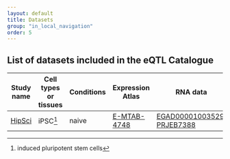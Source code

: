 ```yaml
---
layout: default
title: Datasets
group: "in_local_navigation"
order: 5
---
```



## List of datasets included in the eQTL Catalogue


| Study name | Cell types or tissues | Conditions | Expression Atlas | RNA data | Genotype data | Donors | Samples |
|---|---|---|---|---|---|---|---|
| [HipSci](https://doi.org/10.1038/nature22403) | iPSC[^1] | naive |  [E-MTAB-4748](https://www.ebi.ac.uk/gxa/experiments/E-MTAB-4748/) | [EGAD00001003529](https://www.ebi.ac.uk/ega/datasets/EGAD00001003529); [PRJEB7388](https://www.ebi.ac.uk/ena/data/view/PRJEB7388) | [EGAD00010001147](https://www.ebi.ac.uk/ega/datasets/EGAD00010001147); [PRJEB11752](https://www.ebi.ac.uk/ena/data/view/PRJEB11752) | 322 | 322 |


[^1]: induced pluripotent stem cells

<!--stackedit_data:
eyJoaXN0b3J5IjpbMTg3NjAwOTQ5MiwtMTg3NzI1Njg1OCwxOD
I5NjI1MTUyXX0=
-->